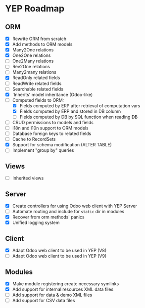 YEP Roadmap
===========

ORM
---
- [X] Rewrite ORM from scratch
- [X] Add methods to ORM models
- [X] Many2One relations
- [X] One2One relations
- [ ] One2Many relations
- [ ] Rev2One relations
- [ ] Many2many relations
- [X] ReadOnly related fields
- [ ] ReadWrite related fields
- [ ] Searchable related fields
- [X] 'Inherits' model inheritance (Odoo-like)
- [ ] Computed fields to ORM:
    - [X] Fields computed by ERP after retrieval of computation vars
    - [X] Fields computed by ERP and stored in DB column
    - [ ] Fields computed by DB by SQL function when reading DB
- [ ] CRUD permissions to models and fields
- [ ] i18n and l10n support to ORM models
- [ ] Database foreign keys to related fields
- [ ] Cache to RecordSets
- [X] Support for schema modification (ALTER TABLE)
- [ ] Implement "group by" queries

Views
-----
- [ ] Inherited views

Server
------
- [X] Create controllers for using Odoo web client with YEP Server
- [ ] Automate routing and include for `static` dir in modules
- [X] Recover from orm methods' panics
- [X] Unified logging system

Client
------
- [X] Adapt Odoo web client to be used in YEP (V8)
- [ ] Adapt Odoo web client to be used in YEP (V9)

Modules
-------
- [X] Make module registering create necessary symlinks
- [X] Add support for internal resources XML data files
- [ ] Add support for data & demo XML files
- [ ] Add support for CSV data files
